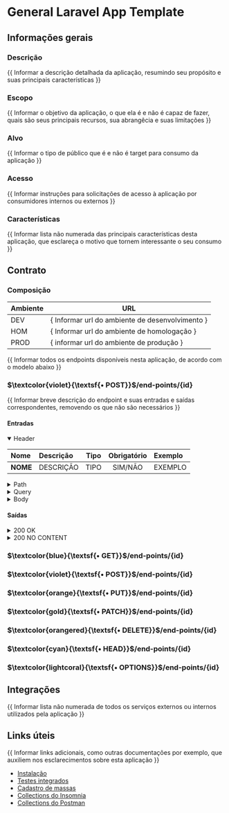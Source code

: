 # General Laravel App Template

## Informações gerais
### Descrição
{{ Informar a descrição detalhada da aplicação, resumindo seu propósito e suas principais características }}

### Escopo
{{ Informar o objetivo da aplicação, o que ela é e não é capaz de fazer, quais são seus principais recursos, sua abrangêcia e suas limitações }}

### Alvo
{{ Informar o tipo de público que é e não é target para consumo da aplicação }}

### Acesso
{{ Informar instruções para solicitações de acesso à aplicação por consumidores internos ou externos }}

### Características
{{ Informar lista não numerada das principais características desta aplicação, que esclareça o motivo que tornem interessante o seu consumo }}

## Contrato
### Composição

| Ambiente | URL                                             |
|----------|-------------------------------------------------|
| DEV      | { Informar url do ambiente de desenvolvimento } |
| HOM      | { Informar url do ambiente de homologação }     |
| PROD     | { informar url do ambiente de produção }        |

{{ Informar todos os endpoints disponíveis nesta aplicação, de acordo com o modelo abaixo }}

### $\textcolor{violet}{\textsf{• POST}}$/end-points/{id}
{{ Informar breve descrição do endpoint e suas entradas e saídas correspondentes, removendo os que não são necessários }}

#### Entradas
<details open>
<summary>Header</summary>

| Nome     | Descrição | Tipo | Obrigatório | Exemplo |
|:---------|:----------|:----:|:-----------:|:--------|
| **NOME** | DESCRIÇÃO | TIPO |   SIM/NÃO   | EXEMPLO |

</details>
<details>
<summary>Path</summary>

| Nome     | Descrição | Tipo | Obrigatório | Exemplo |
|:---------|:----------|:----:|:-----------:|:--------|
| **NOME** | DESCRIÇÃO | TIPO |   SIM/NÃO   | EXEMPLO |
</details>
<details>
<summary>Query</summary>

| Nome     | Descrição | Tipo | Obrigatório | Exemplo |
|:---------|:----------|:----:|:-----------:|:--------|
| **NOME** | DESCRIÇÃO | TIPO |   SIM/NÃO   | EXEMPLO |
</details>
<details>
<summary>Body</summary>

| Nome     | Descrição | Tipo | Obrigatório | Exemplo |
|:---------|:----------|:----:|:-----------:|:--------|
| **NOME** | DESCRIÇÃO | TIPO |   SIM/NÃO   | EXEMPLO |
</details>

#### Saídas
<details>
<summary>200 OK</summary>

```json
{
    "description": "Descrição do registro"
}
```
</details>
<details>
<summary>200 NO CONTENT</summary>

```
EMPTY
```
</details>

### $\textcolor{blue}{\textsf{• GET}}$/end-points/{id}
### $\textcolor{violet}{\textsf{• POST}}$/end-points/{id}
### $\textcolor{orange}{\textsf{• PUT}}$/end-points/{id}
### $\textcolor{gold}{\textsf{• PATCH}}$/end-points/{id}
### $\textcolor{orangered}{\textsf{• DELETE}}$/end-points/{id}
### $\textcolor{cyan}{\textsf{• HEAD}}$/end-points/{id}
### $\textcolor{lightcoral}{\textsf{• OPTIONS}}$/end-points/{id}

## Integrações
{{ Informar lista não numerada de todos os serviços externos ou internos utilizados pela aplicação }}

## Links úteis
{{  Informar links adicionais, como outras documentações por exemplo, que auxiliem nos esclarecimentos sobre esta aplicação }}

- [Instalação](../README.md)
- [Testes integrados](../tests/README.md)
- [Cadastro de massas](.)
- [Collections do Insomnia](.)
- [Collections do Postman](.)

